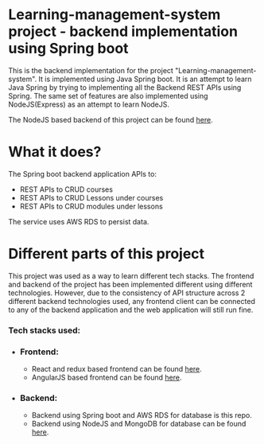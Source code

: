 # Learning-management-system project - backend implementation using Spring boot

This is the backend implementation for the project "Learning-management-system". It is implemented 
using Java Spring boot. It is an attempt to learn Java Spring by trying to implementing all
the Backend REST APIs using Spring. The same set of features are also implemented using
NodeJS(Express) as an attempt to learn NodeJS.

The NodeJS based backend of this project can be found [here](https://github.com/AshwinKAshok/learning-management-backend-node).

# What it does?

The Spring boot backend application APIs to:

* REST APIs to CRUD courses
* REST APIs to CRUD Lessons under courses
* REST APIs to CRUD modules under lessons

The service uses AWS RDS to persist data.

# Different parts of this project

This project was used as a way to learn different tech stacks. The frontend
and backend of the project has been implemented different using different technologies.
However, due to the consistency of API structure across 2 different
 backend technologies used, any frontend client can be connected to any of the 
 backend application and the web application will still run fine.
 
### Tech stacks used:
* ### Frontend:
    * React and redux based frontend can be found [here](https://github.com/AshwinKAshok/learning-management-frontend-react).
    * AngularJS based frontend can be found [here](https://github.com/AshwinKAshok/learning-management-frontend-angular).
* ### Backend:
    * Backend using Spring boot and AWS RDS for database is this repo.
    * Backend using NodeJS and MongoDB for database can be found [here](https://github.com/AshwinKAshok/learning-management-backend-node).
